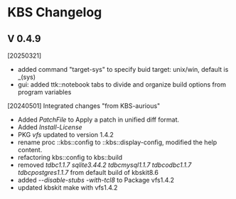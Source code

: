 # KBS Changelog

## V 0.4.9

[20250321] 
  - added command "target-sys" to specify buid target: unix/win, default is _(sys)
  - gui: added ttk::notebook tabs to divide and organize build options from program variables

[20240501] Integrated changes "from KBS-aurious"
  - Added *PatchFile* to Apply a patch in unified diff format.
  - Added *Install-License*
  - PKG *vfs* updated to version 1.4.2
  - rename proc ::kbs::config to ::kbs::display-config, modified the help content.
  - refactoring kbs::config to kbs::build 
  - removed *tdbc1.1.7 sqlite3.44.2 tdbcmysql1.1.7 tdbcodbc1.1.7 tdbcpostgres1.1.7* from default build of kbskit8.6
  - added *--disable-stubs -with-tcl8* to Package vfs1.4.2
  - updated kbskit make with vfs1.4.2